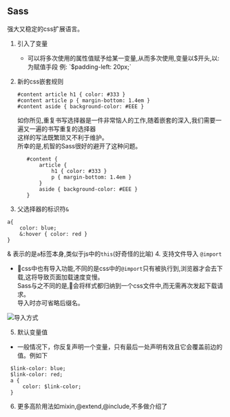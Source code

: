 ## Sass

强大又稳定的css扩展语言。

1. 引入了变量
   * 可以将多次使用的属性值赋予给某一变量,从而多次使用,变量以$开头,以:为赋值手段  
   例: `$padding-left: 20px;`
2. 新的css嵌套规则
   ```
   #content article h1 { color: #333 }
   #content article p { margin-bottom: 1.4em }
   #content aside { background-color: #EEE }
      ```
      如你所见,重复书写选择器是一件非常恼人的工作,随着嵌套的深入,我们需要一遍又一遍的书写重复的选择器  
      这样的写法既繁琐又不利于维护。  
      所幸的是,机智的Sass很好的避开了这种问题。

   ```
      #content {
          article {
              h1 { color: #333 }
              p { margin-bottom: 1.4em }
          }
          aside { background-color: #EEE }
      }
      ```    
   
3. 父选择器的标识符`&`
  ```
  a{
      color: blue;
      &:hover { color: red }
  }
  ```    
  & 表示的是`a`标签本身,类似于js中的`this`(好奇怪的比喻)
4. 支持文件导入 `@import`
 * css中也有导入功能,不同的是css中的`@import`只有被执行到,浏览器才会去下载,这将导致页面加载速度变慢。  
 Sass与之不同的是,会将样式都归纳到一个css文件中,而无需再次发起下载请求。  
 导入时亦可省略后缀名。  

  ![导入方式](https://www.sass.hk/images/p1.png)

5. 默认变量值
 * 一般情况下，你反复声明一个变量，只有最后一处声明有效且它会覆盖前边的值。例如下  
 
 ```
  $link-color: blue;
  $link-color: red;
  a {
      color: $link-color;
  }
 ```
6. 更多高阶用法如mixin,@extend,@include,不多做介绍了  